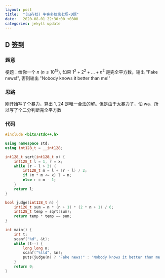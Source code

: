 ```yaml
---
layout: post
title:  "(旧存档) 牛客多校第七场-D题"
date:   2020-08-01 22:30:00 +0800
categories: jekyll update
---
```

## D 签到

### 题意

梗题：给你一个 $n$ $(n\le10^{15})$, 如果 $1^2 + 2^2 + ... + n^2$ 是完全平方数，输出 "Fake news!", 否则输出 "Nobody knows it better than me!"

### 思路

刚开始写了个暴力，算出 1, 24 是唯一合法的解。但是由于太暴力了，怕 wa，所以写了个二分判断完全平方数

### 代码

```c++
#include <bits/stdc++.h>

using namespace std;
using int128_t = __int128;

int128_t sqrt(int128_t x) {
    int128_t l = 1, r = x;
    while (r - l > 2) {
        int128_t m = l + (r - l) / 2;
        if (m * m <= x) l = m;
        else r = m - 1;
    }
    return l;
}

bool judge(int128_t n) {
    int128_t sum = n * (n + 1) * (2 * n + 1) / 6;
    int128_t temp = sqrt(sum);
    return temp * temp == sum;
}

int main() {
    int t;
    scanf("%d", &t);
    while (t--) {
        long long n;
        scanf("%lld", &n);
        puts(judge(n) ? "Fake news!" : "Nobody knows it better than me!");
    }
    return 0;
}
```

